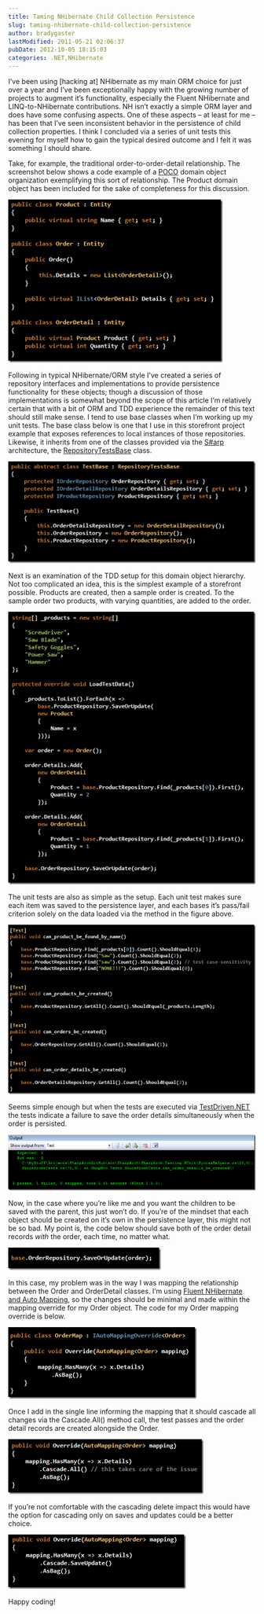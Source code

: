 ```yaml
---
title: Taming NHibernate Child Collection Persistence
slug: taming-nhibernate-child-collection-persistence
author: bradygaster
lastModified: 2011-05-21 02:06:37
pubDate: 2012-10-05 18:15:03
categories: .NET,NHibernate
---
```


<p>I&#x2019;ve been using [hacking at] NHibernate as my main ORM choice for just over a year and I&#x2019;ve been exceptionally happy with the growing number of projects to augment it&#x2019;s functionality, especially the Fluent NHibernate and LINQ-to-NHibernate contributions.
  NH isn&#x2019;t exactly a simple ORM layer and does have some confusing aspects. One of these aspects &#x2013; at least for me &#x2013; has been that I&#x2019;ve seen inconsistent behavior in the persistence of child collection properties. I think I concluded via a series of unit
  tests this evening for myself how to gain the typical desired outcome and I felt it was something I should share.</p>
<p>Take, for example, the traditional order-to-order-detail relationship. The screenshot below shows a code example of a
  <a title="Plain Old CLR Object" href="http://en.wikipedia.org/wiki/Plain_Old_CLR_Object">POCO</a>  domain object organization exemplifying this sort of relationship. The Product domain object has been included for the sake of completeness for this discussion.</p>
<p>
  <img src="media/image.png" alt="image">
</p>
<p>Following in typical NHibernate/ORM style I&#x2019;ve created a series of repository interfaces and implementations to provide persistence functionality for these objects; though a discussion of those implementations is somewhat beyond the scope of this article
  I&#x2019;m relatively certain that with a bit of ORM and TDD experience the remainder of this text should still make sense. I tend to use base classes when I&#x2019;m working up my unit tests. The base class below is one that I use in this storefront project example
  that exposes references to local instances of those repositories. Likewise, it inherits from one of the classes provided via the
  <a title="S#arp Architecture" href="http://sharparchitecture.net/">S#arp</a>  architecture, the
  <a href="http://wiki.sharparchitecture.net/ClassLibraries.ashx">RepositoryTestsBase</a>  class.</p>
<p>
  <img src="media/image_3.png" alt="image">
</p>
<p>Next is an examination of the TDD setup for this domain object hierarchy. Not too complicated an idea, this is the simplest example of a storefront possible. Products are created, then a sample order is created. To the sample order two products, with
  varying quantities, are added to the order.</p>
<p>
  <img src="media/image_4.png" alt="image">
</p>
<p>The unit tests are also as simple as the setup. Each unit test makes sure each item was saved to the persistence layer, and each bases it&#x2019;s pass/fail criterion solely on the data loaded via the method in the figure above.</p>
<p>
  <img src="media/image_5.png" alt="image">
</p>
<p>Seems simple enough but when the tests are executed via
  <a title="Thank you, Jamie, for TestDriven.NET" href="http://TestDriven.NET">TestDriven.NET</a>  the tests indicate a failure to save the order details simultaneously when the order is persisted.</p>
<p>
  <img src="media/image_6.png" alt="image">
</p>
<p>Now, in the case where you&#x2019;re like me and you want the children to be saved with the parent, this just won&#x2019;t do. If you&#x2019;re of the mindset that each object should be created on it&#x2019;s own in the persistence layer, this might not be so bad. My point is, the
  code below should save both of the order detail records <em>with </em> the order, each time, no matter what.</p>
<p>
  <img src="media/image_7.png" alt="image">
</p>
<p>In this case, my problem was in the way I was mapping the relationship between the Order and OrderDetail classes. I&#x2019;m using
  <a href="http://blog.jagregory.com/2009/01/10/fluent-nhibernate-auto-mapping-introduction/">Fluent NHibernate and Auto Mapping</a>, so the changes should be minimal and made within the mapping override for my Order object. The code for my Order mapping override is below.</p>
<p>
  <img src="media/image_8.png" alt="image">&#xA0;</p>
<p>Once I add in the single line informing the mapping that it should cascade all changes via the Cascade.All() method call, the test passes and the order detail records are created alongside the Order.</p>
<p>
  <img src="media/image_9.png" alt="image">
</p>
<p>If you&#x2019;re not comfortable with the cascading delete impact this would have the option for cascading only on saves and updates could be a better choice.</p>
<p>
  <img src="media/image_10.png" alt="image">
</p>
<p>Happy coding!</p>

